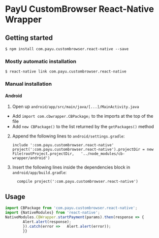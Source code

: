 
# PayU CustomBrowser React-Native Wrapper

## Getting started

`$ npm install com.payu.custombrowser.react-native --save`

### Mostly automatic installation

`$ react-native link com.payu.custombrowser.react-native`

### Manual installation



#### Android

1. Open up `android/app/src/main/java/[...]/MainActivity.java`
  - Add `import com.cbwrapper.CBPackage;` to the imports at the top of the file
  - Add `new CBPackage()` to the list returned by the `getPackages()` method
2. Append the following lines to `android/settings.gradle`:
  	```
  	include ':com.payu.custombrowser.react-native'
  	project(':com.payu.custombrowser.react-native').projectDir = new File(rootProject.projectDir, 	'../node_modules/cb-wrapper/android')
  	```
3. Insert the following lines inside the dependencies block in `android/app/build.gradle`:
  	```
      compile project(':com.payu.custombrowser.react-native')
  	```




## Usage
```javascript
import CBPackage from 'com.payu.custombrowser.react-native';
import {NativeModules} from 'react-native';
NativeModules.CBWrapper.startPayment(params).then(response => {
        Alert.alert(response);
        }).catch(error =>   Alert.alert(error));
        }}

```
  
